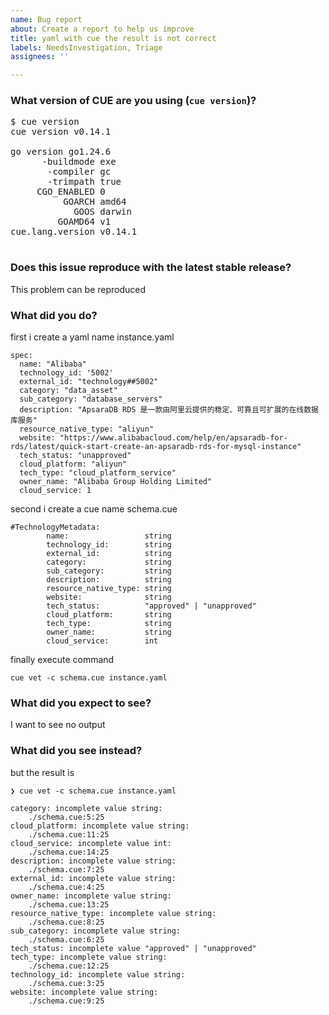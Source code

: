 ```yaml
---
name: Bug report
about: Create a report to help us improve
title: yaml with cue the result is not correct
labels: NeedsInvestigation, Triage
assignees: ''

---
```


<!--
Please answer these questions before submitting your issue. Thanks!
To ask questions, see https://github.com/cue-lang/cue#contact.
-->

### What version of CUE are you using (`cue version`)?

<pre>
$ cue version
cue version v0.14.1

go version go1.24.6
      -buildmode exe
       -compiler gc
       -trimpath true
     CGO_ENABLED 0
          GOARCH amd64
            GOOS darwin
         GOAMD64 v1
cue.lang.version v0.14.1

</pre>

### Does this issue reproduce with the latest stable release?

This problem can be reproduced

### What did you do?

first i create a yaml name instance.yaml
```
spec:
  name: "Alibaba"
  technology_id: '5002'
  external_id: "technology##5002"
  category: "data_asset"
  sub_category: "database_servers"
  description: "ApsaraDB RDS 是一款由阿里云提供的稳定、可靠且可扩展的在线数据库服务"
  resource_native_type: "aliyun"
  website: "https://www.alibabacloud.com/help/en/apsaradb-for-rds/latest/quick-start-create-an-apsaradb-rds-for-mysql-instance"
  tech_status: "unapproved"
  cloud_platform: "aliyun"
  tech_type: "cloud_platform_service"
  owner_name: "Alibaba Group Holding Limited"
  cloud_service: 1

```
second i create a cue name schema.cue
```
#TechnologyMetadata:
		name:                 string
		technology_id:        string
		external_id:          string
		category:             string
		sub_category:         string
		description:          string
		resource_native_type: string
		website:              string
		tech_status:          "approved" | "unapproved"
		cloud_platform:       string
		tech_type:            string
		owner_name:           string
		cloud_service:        int

````
finally execute command 
```
cue vet -c schema.cue instance.yaml
```



### What did you expect to see?
I want to see no output



### What did you see instead?
but the result is 
```
❯ cue vet -c schema.cue instance.yaml

category: incomplete value string:
    ./schema.cue:5:25
cloud_platform: incomplete value string:
    ./schema.cue:11:25
cloud_service: incomplete value int:
    ./schema.cue:14:25
description: incomplete value string:
    ./schema.cue:7:25
external_id: incomplete value string:
    ./schema.cue:4:25
owner_name: incomplete value string:
    ./schema.cue:13:25
resource_native_type: incomplete value string:
    ./schema.cue:8:25
sub_category: incomplete value string:
    ./schema.cue:6:25
tech_status: incomplete value "approved" | "unapproved"
tech_type: incomplete value string:
    ./schema.cue:12:25
technology_id: incomplete value string:
    ./schema.cue:3:25
website: incomplete value string:
    ./schema.cue:9:25

```
